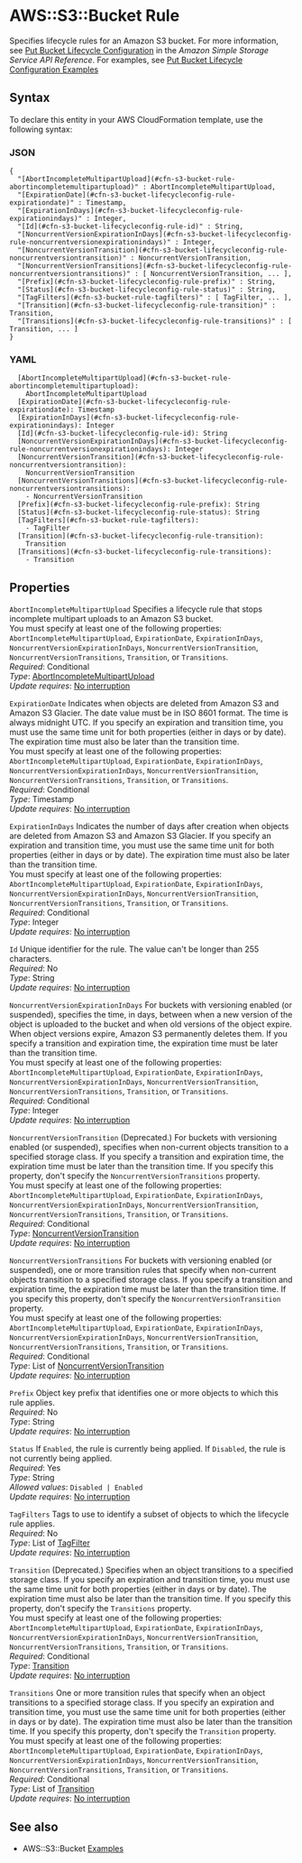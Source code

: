 # AWS::S3::Bucket Rule<a name="aws-properties-s3-bucket-lifecycleconfig-rule"></a>

Specifies lifecycle rules for an Amazon S3 bucket\. For more information, see [Put Bucket Lifecycle Configuration](https://docs.aws.amazon.com/AmazonS3/latest/API/RESTBucketPUTlifecycle.html) in the *Amazon Simple Storage Service API Reference*\. For examples, see [Put Bucket Lifecycle Configuration Examples](https://docs.aws.amazon.com/AmazonS3/latest/API/API_PutBucketLifecycleConfiguration.html#API_PutBucketLifecycleConfiguration_Examples) 

## Syntax<a name="aws-properties-s3-bucket-lifecycleconfig-rule-syntax"></a>

To declare this entity in your AWS CloudFormation template, use the following syntax:

### JSON<a name="aws-properties-s3-bucket-lifecycleconfig-rule-syntax.json"></a>

```
{
  "[AbortIncompleteMultipartUpload](#cfn-s3-bucket-rule-abortincompletemultipartupload)" : AbortIncompleteMultipartUpload,
  "[ExpirationDate](#cfn-s3-bucket-lifecycleconfig-rule-expirationdate)" : Timestamp,
  "[ExpirationInDays](#cfn-s3-bucket-lifecycleconfig-rule-expirationindays)" : Integer,
  "[Id](#cfn-s3-bucket-lifecycleconfig-rule-id)" : String,
  "[NoncurrentVersionExpirationInDays](#cfn-s3-bucket-lifecycleconfig-rule-noncurrentversionexpirationindays)" : Integer,
  "[NoncurrentVersionTransition](#cfn-s3-bucket-lifecycleconfig-rule-noncurrentversiontransition)" : NoncurrentVersionTransition,
  "[NoncurrentVersionTransitions](#cfn-s3-bucket-lifecycleconfig-rule-noncurrentversiontransitions)" : [ NoncurrentVersionTransition, ... ],
  "[Prefix](#cfn-s3-bucket-lifecycleconfig-rule-prefix)" : String,
  "[Status](#cfn-s3-bucket-lifecycleconfig-rule-status)" : String,
  "[TagFilters](#cfn-s3-bucket-rule-tagfilters)" : [ TagFilter, ... ],
  "[Transition](#cfn-s3-bucket-lifecycleconfig-rule-transition)" : Transition,
  "[Transitions](#cfn-s3-bucket-lifecycleconfig-rule-transitions)" : [ Transition, ... ]
}
```

### YAML<a name="aws-properties-s3-bucket-lifecycleconfig-rule-syntax.yaml"></a>

```
  [AbortIncompleteMultipartUpload](#cfn-s3-bucket-rule-abortincompletemultipartupload): 
    AbortIncompleteMultipartUpload
  [ExpirationDate](#cfn-s3-bucket-lifecycleconfig-rule-expirationdate): Timestamp
  [ExpirationInDays](#cfn-s3-bucket-lifecycleconfig-rule-expirationindays): Integer
  [Id](#cfn-s3-bucket-lifecycleconfig-rule-id): String
  [NoncurrentVersionExpirationInDays](#cfn-s3-bucket-lifecycleconfig-rule-noncurrentversionexpirationindays): Integer
  [NoncurrentVersionTransition](#cfn-s3-bucket-lifecycleconfig-rule-noncurrentversiontransition): 
    NoncurrentVersionTransition
  [NoncurrentVersionTransitions](#cfn-s3-bucket-lifecycleconfig-rule-noncurrentversiontransitions): 
    - NoncurrentVersionTransition
  [Prefix](#cfn-s3-bucket-lifecycleconfig-rule-prefix): String
  [Status](#cfn-s3-bucket-lifecycleconfig-rule-status): String
  [TagFilters](#cfn-s3-bucket-rule-tagfilters): 
    - TagFilter
  [Transition](#cfn-s3-bucket-lifecycleconfig-rule-transition): 
    Transition
  [Transitions](#cfn-s3-bucket-lifecycleconfig-rule-transitions): 
    - Transition
```

## Properties<a name="aws-properties-s3-bucket-lifecycleconfig-rule-properties"></a>

`AbortIncompleteMultipartUpload`  <a name="cfn-s3-bucket-rule-abortincompletemultipartupload"></a>
Specifies a lifecycle rule that stops incomplete multipart uploads to an Amazon S3 bucket\.  
You must specify at least one of the following properties: `AbortIncompleteMultipartUpload`, `ExpirationDate`, `ExpirationInDays`, `NoncurrentVersionExpirationInDays`, `NoncurrentVersionTransition`, `NoncurrentVersionTransitions`, `Transition`, or `Transitions`\.  
*Required*: Conditional  
*Type*: [AbortIncompleteMultipartUpload](aws-properties-s3-bucket-abortincompletemultipartupload.md)  
*Update requires*: [No interruption](https://docs.aws.amazon.com/AWSCloudFormation/latest/UserGuide/using-cfn-updating-stacks-update-behaviors.html#update-no-interrupt)

`ExpirationDate`  <a name="cfn-s3-bucket-lifecycleconfig-rule-expirationdate"></a>
Indicates when objects are deleted from Amazon S3 and Amazon S3 Glacier\. The date value must be in ISO 8601 format\. The time is always midnight UTC\. If you specify an expiration and transition time, you must use the same time unit for both properties \(either in days or by date\)\. The expiration time must also be later than the transition time\.  
You must specify at least one of the following properties: `AbortIncompleteMultipartUpload`, `ExpirationDate`, `ExpirationInDays`, `NoncurrentVersionExpirationInDays`, `NoncurrentVersionTransition`, `NoncurrentVersionTransitions`, `Transition`, or `Transitions`\.  
*Required*: Conditional  
*Type*: Timestamp  
*Update requires*: [No interruption](https://docs.aws.amazon.com/AWSCloudFormation/latest/UserGuide/using-cfn-updating-stacks-update-behaviors.html#update-no-interrupt)

`ExpirationInDays`  <a name="cfn-s3-bucket-lifecycleconfig-rule-expirationindays"></a>
Indicates the number of days after creation when objects are deleted from Amazon S3 and Amazon S3 Glacier\. If you specify an expiration and transition time, you must use the same time unit for both properties \(either in days or by date\)\. The expiration time must also be later than the transition time\.  
You must specify at least one of the following properties: `AbortIncompleteMultipartUpload`, `ExpirationDate`, `ExpirationInDays`, `NoncurrentVersionExpirationInDays`, `NoncurrentVersionTransition`, `NoncurrentVersionTransitions`, `Transition`, or `Transitions`\.  
*Required*: Conditional  
*Type*: Integer  
*Update requires*: [No interruption](https://docs.aws.amazon.com/AWSCloudFormation/latest/UserGuide/using-cfn-updating-stacks-update-behaviors.html#update-no-interrupt)

`Id`  <a name="cfn-s3-bucket-lifecycleconfig-rule-id"></a>
Unique identifier for the rule\. The value can't be longer than 255 characters\.  
*Required*: No  
*Type*: String  
*Update requires*: [No interruption](https://docs.aws.amazon.com/AWSCloudFormation/latest/UserGuide/using-cfn-updating-stacks-update-behaviors.html#update-no-interrupt)

`NoncurrentVersionExpirationInDays`  <a name="cfn-s3-bucket-lifecycleconfig-rule-noncurrentversionexpirationindays"></a>
For buckets with versioning enabled \(or suspended\), specifies the time, in days, between when a new version of the object is uploaded to the bucket and when old versions of the object expire\. When object versions expire, Amazon S3 permanently deletes them\. If you specify a transition and expiration time, the expiration time must be later than the transition time\.  
You must specify at least one of the following properties: `AbortIncompleteMultipartUpload`, `ExpirationDate`, `ExpirationInDays`, `NoncurrentVersionExpirationInDays`, `NoncurrentVersionTransition`, `NoncurrentVersionTransitions`, `Transition`, or `Transitions`\.  
*Required*: Conditional  
*Type*: Integer  
*Update requires*: [No interruption](https://docs.aws.amazon.com/AWSCloudFormation/latest/UserGuide/using-cfn-updating-stacks-update-behaviors.html#update-no-interrupt)

`NoncurrentVersionTransition`  <a name="cfn-s3-bucket-lifecycleconfig-rule-noncurrentversiontransition"></a>
\(Deprecated\.\) For buckets with versioning enabled \(or suspended\), specifies when non\-current objects transition to a specified storage class\. If you specify a transition and expiration time, the expiration time must be later than the transition time\. If you specify this property, don't specify the `NoncurrentVersionTransitions` property\.  
You must specify at least one of the following properties: `AbortIncompleteMultipartUpload`, `ExpirationDate`, `ExpirationInDays`, `NoncurrentVersionExpirationInDays`, `NoncurrentVersionTransition`, `NoncurrentVersionTransitions`, `Transition`, or `Transitions`\.  
*Required*: Conditional  
*Type*: [NoncurrentVersionTransition](aws-properties-s3-bucket-lifecycleconfig-rule-noncurrentversiontransition.md)  
*Update requires*: [No interruption](https://docs.aws.amazon.com/AWSCloudFormation/latest/UserGuide/using-cfn-updating-stacks-update-behaviors.html#update-no-interrupt)

`NoncurrentVersionTransitions`  <a name="cfn-s3-bucket-lifecycleconfig-rule-noncurrentversiontransitions"></a>
For buckets with versioning enabled \(or suspended\), one or more transition rules that specify when non\-current objects transition to a specified storage class\. If you specify a transition and expiration time, the expiration time must be later than the transition time\. If you specify this property, don't specify the `NoncurrentVersionTransition` property\.  
You must specify at least one of the following properties: `AbortIncompleteMultipartUpload`, `ExpirationDate`, `ExpirationInDays`, `NoncurrentVersionExpirationInDays`, `NoncurrentVersionTransition`, `NoncurrentVersionTransitions`, `Transition`, or `Transitions`\.  
*Required*: Conditional  
*Type*: List of [NoncurrentVersionTransition](aws-properties-s3-bucket-lifecycleconfig-rule-noncurrentversiontransition.md)  
*Update requires*: [No interruption](https://docs.aws.amazon.com/AWSCloudFormation/latest/UserGuide/using-cfn-updating-stacks-update-behaviors.html#update-no-interrupt)

`Prefix`  <a name="cfn-s3-bucket-lifecycleconfig-rule-prefix"></a>
Object key prefix that identifies one or more objects to which this rule applies\.  
*Required*: No  
*Type*: String  
*Update requires*: [No interruption](https://docs.aws.amazon.com/AWSCloudFormation/latest/UserGuide/using-cfn-updating-stacks-update-behaviors.html#update-no-interrupt)

`Status`  <a name="cfn-s3-bucket-lifecycleconfig-rule-status"></a>
If `Enabled`, the rule is currently being applied\. If `Disabled`, the rule is not currently being applied\.  
*Required*: Yes  
*Type*: String  
*Allowed values*: `Disabled | Enabled`  
*Update requires*: [No interruption](https://docs.aws.amazon.com/AWSCloudFormation/latest/UserGuide/using-cfn-updating-stacks-update-behaviors.html#update-no-interrupt)

`TagFilters`  <a name="cfn-s3-bucket-rule-tagfilters"></a>
Tags to use to identify a subset of objects to which the lifecycle rule applies\.  
*Required*: No  
*Type*: List of [TagFilter](aws-properties-s3-bucket-tagfilter.md)  
*Update requires*: [No interruption](https://docs.aws.amazon.com/AWSCloudFormation/latest/UserGuide/using-cfn-updating-stacks-update-behaviors.html#update-no-interrupt)

`Transition`  <a name="cfn-s3-bucket-lifecycleconfig-rule-transition"></a>
\(Deprecated\.\) Specifies when an object transitions to a specified storage class\. If you specify an expiration and transition time, you must use the same time unit for both properties \(either in days or by date\)\. The expiration time must also be later than the transition time\. If you specify this property, don't specify the `Transitions` property\.  
You must specify at least one of the following properties: `AbortIncompleteMultipartUpload`, `ExpirationDate`, `ExpirationInDays`, `NoncurrentVersionExpirationInDays`, `NoncurrentVersionTransition`, `NoncurrentVersionTransitions`, `Transition`, or `Transitions`\.  
*Required*: Conditional  
*Type*: [Transition](aws-properties-s3-bucket-lifecycleconfig-rule-transition.md)  
*Update requires*: [No interruption](https://docs.aws.amazon.com/AWSCloudFormation/latest/UserGuide/using-cfn-updating-stacks-update-behaviors.html#update-no-interrupt)

`Transitions`  <a name="cfn-s3-bucket-lifecycleconfig-rule-transitions"></a>
One or more transition rules that specify when an object transitions to a specified storage class\. If you specify an expiration and transition time, you must use the same time unit for both properties \(either in days or by date\)\. The expiration time must also be later than the transition time\. If you specify this property, don't specify the `Transition` property\.  
You must specify at least one of the following properties: `AbortIncompleteMultipartUpload`, `ExpirationDate`, `ExpirationInDays`, `NoncurrentVersionExpirationInDays`, `NoncurrentVersionTransition`, `NoncurrentVersionTransitions`, `Transition`, or `Transitions`\.  
*Required*: Conditional  
*Type*: List of [Transition](aws-properties-s3-bucket-lifecycleconfig-rule-transition.md)  
*Update requires*: [No interruption](https://docs.aws.amazon.com/AWSCloudFormation/latest/UserGuide/using-cfn-updating-stacks-update-behaviors.html#update-no-interrupt)

## See also<a name="aws-properties-s3-bucket-lifecycleconfig-rule--seealso"></a>
+ AWS::S3::Bucket [Examples](https://docs.aws.amazon.com/AWSCloudFormation/latest/UserGuide/aws-properties-s3-bucket.html#aws-properties-s3-bucket--examples)